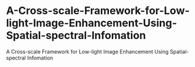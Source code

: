 # A-Cross-scale-Framework-for-Low-light-Image-Enhancement-Using-Spatial-spectral-Infomation
A Cross-scale Framework for Low-light Image Enhancement Using Spatial-spectral Infomation
